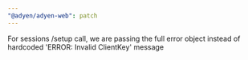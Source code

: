 ```yaml
---
"@adyen/adyen-web": patch
---
```


For sessions /setup call, we are passing the full error object instead of hardcoded 'ERROR: Invalid ClientKey' message
